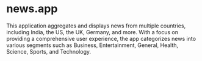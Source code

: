 # news.app
 This application aggregates and displays news from multiple countries, including India, the US, the UK, Germany, and more. With a focus on providing a comprehensive user experience, the app categorizes news into various segments such as Business, Entertainment, General, Health, Science, Sports, and Technology.
